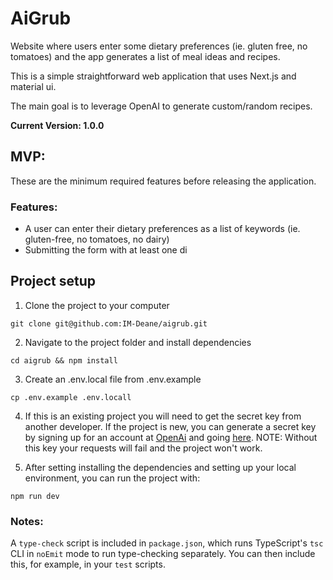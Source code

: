 # AiGrub

Website where users enter some dietary preferences (ie. gluten free, no
tomatoes) and the app generates a list of meal ideas and recipes.

This is a simple straightforward web application that uses Next.js and material
ui.

The main goal is to leverage OpenAI to generate custom/random recipes.

**Current Version: 1.0.0**

## MVP:

These are the minimum required features before releasing the application.

### Features:

- A user can enter their dietary preferences as a list of keywords (ie.
  gluten-free, no tomatoes, no dairy)
- Submitting the form with at least one di

## Project setup

1. Clone the project to your computer

```
git clone git@github.com:IM-Deane/aigrub.git
```

2. Navigate to the project folder and install dependencies

```
cd aigrub && npm install
```

3. Create an .env.local file from .env.example

```
cp .env.example .env.locall
```

4. If this is an existing project you will need to get the secret key from
   another developer. If the project is new, you can generate a secret key by
   signing up for an account at [OpenAi](https://beta.openai.com/signup) and
   going [here](https://beta.openai.com/docs/quickstart/add-your-api-key). NOTE:
   Without this key your requests will fail and the project won't work.

5. After setting installing the dependencies and setting up your local
   environment, you can run the project with:

```
npm run dev
```

### Notes:

A `type-check` script is included in `package.json`, which runs TypeScript's
`tsc` CLI in `noEmit` mode to run type-checking separately. You can then include
this, for example, in your `test` scripts.
